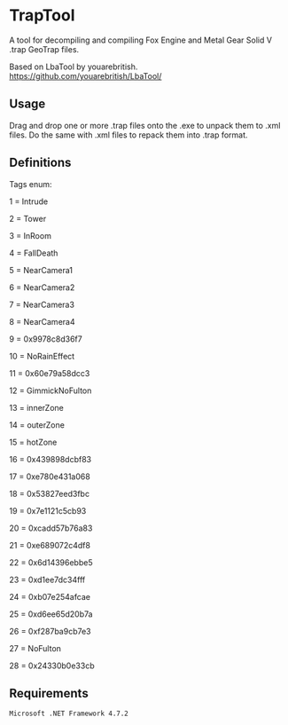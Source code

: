 # TrapTool
A tool for decompiling and compiling Fox Engine and Metal Gear Solid V .trap GeoTrap files. 

Based on LbaTool by youarebritish.
https://github.com/youarebritish/LbaTool/

Usage
--------
Drag and drop one or more .trap files onto the .exe to unpack them to .xml files. Do the same with .xml files to repack them into .trap format.

Definitions
--------
Tags enum:

1 = Intrude

2 = Tower

3 = InRoom

4 = FallDeath


5 = NearCamera1

6 = NearCamera2

7 = NearCamera3

8 = NearCamera4


9 = 0x9978c8d36f7

10 = NoRainEffect

11 = 0x60e79a58dcc3

12 = GimmickNoFulton


13 = innerZone

14 = outerZone

15 = hotZone

16 = 0x439898dcbf83


17 = 0xe780e431a068

18 = 0x53827eed3fbc

19 = 0x7e1121c5cb93

20 = 0xcadd57b76a83


21 = 0xe689072c4df8

22 = 0x6d14396ebbe5

23 = 0xd1ee7dc34fff

24 = 0xb07e254afcae


25 = 0xd6ee65d20b7a

26 = 0xf287ba9cb7e3

27 = NoFulton

28 = 0x24330b0e33cb


Requirements
--------
```
Microsoft .NET Framework 4.7.2 
```
